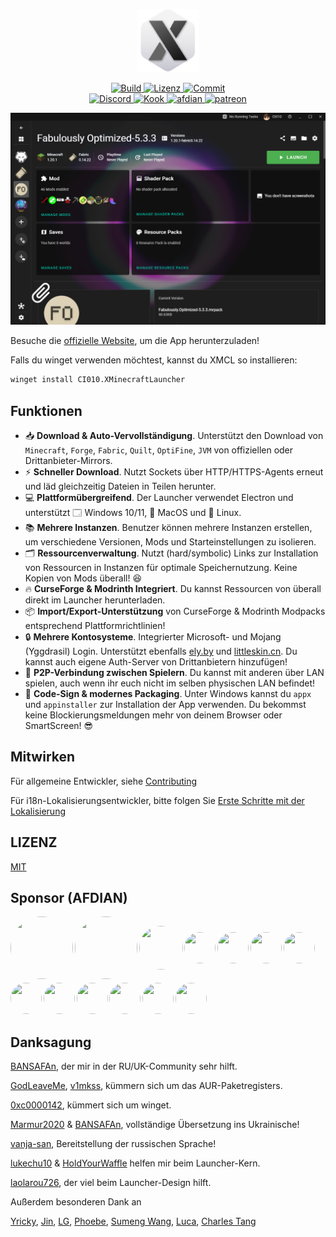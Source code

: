<p align="center">
  <a href="https://xmcl.app" target="_blank">
    <img alt="Logo" width="100" src="https://github.com/Voxelum/x-minecraft-launcher/blob/master/xmcl-electron-app/icons/dark@256x256.png">
  </a>
</p>

<p align="center">
  <a href="https://github.com/Voxelum/x-minecraft-launcher">
    <img src="https://github.com/Voxelum/x-minecraft-launcher/workflows/Build/badge.svg" alt="Build">
  </a>
  <a href="https://github.com/Voxelum/x-minecraft-launcher/blob/master/LICENSE">
    <img src="https://img.shields.io/npm/l/@xmcl/core.svg" alt="Lizenz">
  </a>
  <a href="https://conventionalcommits.org">
    <img src="https://img.shields.io/badge/Conventional%20Commits-1.0.0-yellow.svg" alt="Commit">
  </a>
  <br>
  <a href="https://discord.gg/W5XVwYY7GQ">
    <img src="https://discord.com/api/guilds/405213567118213121/widget.png" alt="Discord">
  </a>
  <a href="https://kook.top/gqjSHh">
    <img src="https://img.shields.io/endpoint?url=https://api.xmcl.app/kook-badge" alt="Kook">
  </a>
  <a href="https://afdian.net/@ci010">
    <img src="https://img.shields.io/endpoint?url=https://api.xmcl.app/afdian-badge" alt="afdian">
  </a>
  <a href="https://patreon.com/xmcl">
    <img src="https://img.shields.io/endpoint.svg?url=https%3A%2F%2Fshieldsio-patreon.vercel.app%2Fapi%3Fusername%3Dxmcl%26type%3Dpledges" alt="patreon">
  </a>
</p>

![home](https://raw.githubusercontent.com/Voxelum/xmcl-page/master/.vitepress/theme/assets/home.png)

Besuche die [offizielle Website](https://xmcl.app), um die App herunterzuladen!

Falls du winget verwenden möchtest, kannst du XMCL so installieren:

```bash
winget install CI010.XMinecraftLauncher
```

## Funktionen

- 📥 **Download & Auto-Vervollständigung**. Unterstützt den Download von `Minecraft`, `Forge`, `Fabric`, `Quilt`, `OptiFine`, `JVM` von offiziellen oder Drittanbieter-Mirrors.
- ⚡️ **Schneller Download**. Nutzt Sockets über HTTP/HTTPS-Agents erneut und läd gleichzeitig Dateien in Teilen herunter.
- 💻 **Plattformübergreifend**. Der Launcher verwendet Electron und unterstützt 🗔 Windows 10/11, 🍎 MacOS und 🐧 Linux.
- 📚 **Mehrere Instanzen**. Benutzer können mehrere Instanzen erstellen, um verschiedene Versionen, Mods und Starteinstellungen zu isolieren.
- 🗂 **Ressourcenverwaltung**. Nutzt (hard/symbolic) Links zur Installation von Ressourcen in Instanzen für optimale Speichernutzung. Keine Kopien von Mods überall! 😆
- 🔥 **CurseForge & Modrinth Integriert**. Du kannst Ressourcen von überall direkt im Launcher herunterladen.
- 📦 **Import/Export-Unterstützung** von CurseForge & Modrinth Modpacks entsprechend Plattformrichtlinien!
- 🔒 **Mehrere Kontosysteme**. Integrierter Microsoft- und Mojang (Yggdrasil) Login. Unterstützt ebenfalls [ely.by](https://ely.by/) und [littleskin.cn](https://littleskin.cn). Du kannst auch eigene Auth-Server von Drittanbietern hinzufügen!
- 🔗 **P2P-Verbindung zwischen Spielern**. Du kannst mit anderen über LAN spielen, auch wenn ihr euch nicht im selben physischen LAN befindet!
- 🔑 **Code-Sign & modernes Packaging**. Unter Windows kannst du `appx` und `appinstaller` zur Installation der App verwenden. Du bekommst keine Blockierungsmeldungen mehr von deinem Browser oder SmartScreen! 😎

## Mitwirken

Für allgemeine Entwickler, siehe [Contributing](./CONTRIBUTING.md)

Für i18n-Lokalisierungsentwickler, bitte folgen Sie [Erste Schritte mit der Lokalisierung](https://docs.xmcl.app/en/guide/i18n)

## LIZENZ

[MIT](LICENSE)

## Sponsor (AFDIAN)

<!-- afdian-start -->
<div style="display: flex; align-items: center; justify-items:center; gap: 0.2em; flex-wrap: wrap;">
<a title="爱发电用户_9d663: ￥390.00" href="https://afdian.net/u/9d663ec6fb6711ec9ace52540025c377"> <img width="100" height="100" style="border-radius: 100%" src="https://pic1.afdiancdn.com/default/avatar/avatar-purple.png?imageView2/1/"> </a>
<a title="爱发电用户_19e29: ￥300.00" href="https://afdian.net/u/19e292c21a1d11ee929a52540025c377"> <img width="100" height="100" style="border-radius: 100%" src="https://pic1.afdiancdn.com/default/avatar/avatar-purple.png?imageView2/1/"> </a>
<a title="ahdg: ￥180.00" href="https://afdian.net/u/dd9058ce20df11eba5c052540025c377"> <img width="70" height="70" style="border-radius: 100%" src="https://pic1.afdiancdn.com/user/dd9058ce20df11eba5c052540025c377/avatar/0c776e6de1b1027e951c6d94919eb781_w1280_h1024_s364.jpg"> </a>
<a title="Kandk: ￥30.00" href="https://afdian.net/u/404b86a078e111ecab3652540025c377"> <img width="50" height="50" style="border-radius: 100%" src="https://pic1.afdiancdn.com/user/404b86a078e111ecab3652540025c377/avatar/dfa3e35a696d8d8af5425dd400d68a8d_w607_h527_s432.png"> </a>
<a title="白雨 楠: ￥30.00" href="https://afdian.net/u/7f6ad7161b3e11eb8d0e52540025c377"> <img width="50" height="50" style="border-radius: 100%" src="https://pic1.afdiancdn.com/user/7f6ad7161b3e11eb8d0e52540025c377/avatar/1fa3b75648a15aea8da202c6108d659b_w1153_h1153_s319.jpeg"> </a>
<a title="圣剑: ￥30.00" href="https://afdian.net/u/ef50bc78b3d911ecb85352540025c377"> <img width="50" height="50" style="border-radius: 100%" src="https://pic1.afdiancdn.com/user/user_upload_osl/8a1c4eb2e580b4b8b463ceb2114b6381_w132_h132_s3.jpeg"> </a>
<a title="同谋者: ￥30.00" href="https://afdian.net/u/7c3c65dc004a11eb9a6052540025c377"> <img width="50" height="50" style="border-radius: 100%" src="https://pic1.afdiancdn.com/default/avatar/avatar-blue.png"> </a>
<a title="染川瞳: ￥5.00" href="https://afdian.net/u/89b1218c86e011eaa4d152540025c377"> <img width="50" height="50" style="border-radius: 100%" src="https://pic1.afdiancdn.com/user/89b1218c86e011eaa4d152540025c377/avatar/9bf08f81d231f3054c98f9e5c1c8ce40_w640_h640_s57.jpg"> </a>
<a title="爱发电用户_CvQb: ￥5.00" href="https://afdian.net/u/177bea3cf47211ec990352540025c377"> <img width="50" height="50" style="border-radius: 100%" src="https://pic1.afdiancdn.com/default/avatar/avatar-purple.png"> </a>
<a title="水合: ￥5.00" href="https://afdian.net/u/039508f2b17d11ebad1052540025c377"> <img width="50" height="50" style="border-radius: 100%" src="https://pic1.afdiancdn.com/default/avatar/avatar-orange.png"> </a>
<a title="爱发电用户_0c5c8: ￥5.00" href="https://afdian.net/u/0c5c865e08ee11ecba1352540025c377"> <img width="50" height="50" style="border-radius: 100%" src="https://pic1.afdiancdn.com/default/avatar/avatar-purple.png?imageView2/1/"> </a>
<a title="DIO: ￥5.00" href="https://afdian.net/u/7ac297b4722211eab4a752540025c377"> <img width="50" height="50" style="border-radius: 100%" src="https://pic1.afdiancdn.com/default/avatar/avatar-purple.png"> </a>
<a title="爱发电用户_DJpu: ￥5.00" href="https://afdian.net/u/8c23a236cf7311ec9c3452540025c377"> <img width="50" height="50" style="border-radius: 100%" src="https://pic1.afdiancdn.com/default/avatar/avatar-purple.png"> </a>
</div>
<!-- afdian-end -->

## Danksagung

[BANSAFAn](https://github.com/BANSAFAn), der mir in der RU/UK-Community sehr hilft.

[GodLeaveMe](https://github.com/GodLeaveMe), [v1mkss](https://github.com/v1mkss), kümmern sich um das AUR-Paketregisters.

[0xc0000142](https://github.com/0xc0000142), kümmert sich um winget.

[Marmur2020](https://github.com/Marmur2020) & [BANSAFAn](https://github.com/BANSAFAn), vollständige Übersetzung ins Ukrainische!

[vanja-san](https://github.com/vanja-san), Bereitstellung der russischen Sprache!

[lukechu10](https://github.com/lukechu10) & [HoldYourWaffle](https://github.com/HoldYourWaffle) helfen mir beim Launcher-Kern.

[laolarou726](https://github.com/laolarou726), der viel beim Launcher-Design hilft.

Außerdem besonderen Dank an

[Yricky](https://github.com/Yricky), [Jin](https://github.com/Indexyz), [LG](https://github.com/LasmGratel), [Phoebe](https://github.com/PhoebezZ), [Sumeng Wang](https://github.com/darkkingwsm), [Luca](https://github.com/LucaIsGenius), [Charles Tang](https://github.com/CharlesQT)
